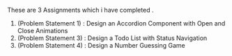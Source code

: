 These are 3 Assignments which i have completed .

1.  (Problem Statement 1) : Design an Accordion Component with Open and Close Animations
2.  (Problem Statement 3) : Design a Todo List with Status Navigation
3.  (Problem Statement 4) : Design a Number Guessing Game
   
